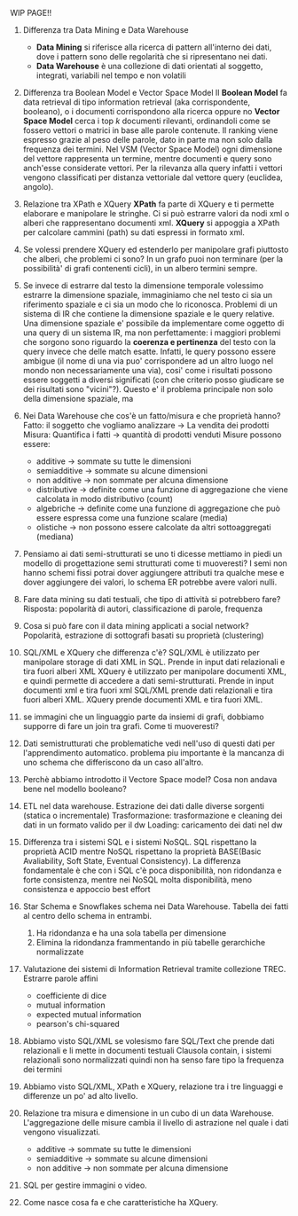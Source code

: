 WIP PAGE!!

1.  Differenza tra Data Mining e Data Warehouse
	- **Data Mining** si riferisce alla ricerca di pattern all'interno dei dati, dove i pattern sono delle regolarità che si ripresentano nei dati.
	- **Data Warehouse** è una collezione di dati orientati al soggetto, integrati, variabili nel tempo e non volatili

2. Differenza tra Boolean Model e Vector Space Model
	Il **Boolean Model** fa data retrieval di tipo information retrieval (aka corrispondente, booleano), o i documenti corrispondono alla ricerca oppure no
	**Vector Space Model** cerca i top $k$ documenti rilevanti, ordinandoli come se fossero vettori o matrici in base alle parole contenute. Il ranking viene espresso grazie al peso delle parole, dato in parte ma non solo dalla frequenza dei termini.
	Nel VSM (Vector Space Model) ogni dimensione del vettore rappresenta un termine, mentre documenti e query sono anch'esse considerate vettori. Per la rilevanza alla query infatti i vettori vengono classificati per distanza vettoriale dal vettore query (euclidea, angolo).

3. Relazione tra XPath e XQuery 
	**XPath** fa parte di XQuery e ti permette elaborare e manipolare le stringhe. Ci si può estrarre valori da nodi xml o alberi che rappresentano documenti xml.
	**XQuery** si appoggia a XPath per calcolare cammini (path) su dati espressi in formato xml.
  
4. Se volessi prendere XQuery ed estenderlo per manipolare grafi piuttosto che alberi, che problemi ci sono?
	In un grafo puoi non terminare (per la possibilità' di grafi contenenti cicli), in un albero termini sempre. 

5. Se invece di estrarre dal testo la dimensione temporale volessimo estrarre la dimensione spaziale, immaginiamo che nel testo ci sia un riferimento spaziale e ci sia un modo che lo riconosca. Problemi di un sistema di IR che contiene la dimensione spaziale e le query relative.
	   Una dimensione spaziale e' possibile da implementare come oggetto di una query di un sistema IR, ma non perfettamente: i maggiori problemi che sorgono sono riguardo la **coerenza e pertinenza** del testo con la query invece che delle match esatte. Infatti, le query possono essere ambigue (il nome di una via puo' corrispondere ad un altro luogo nel mondo non necessariamente una via), cosi' come i risultati possono essere soggetti a diversi significati (con che criterio posso giudicare se dei risultati sono "vicini"?).
	   Questo e' il problema principale non solo della dimensione spaziale, ma 

6. Nei Data Warehouse che cos'è un fatto/misura e che proprietà hanno?
	Fatto: il soggetto che vogliamo analizzare -> La vendita dei prodotti
	Misura: Quantifica i fatti -> quantità di prodotti venduti
	Misure possono essere:
	 - additive -> sommate su tutte le dimensioni
	 - semiadditive -> sommate su alcune dimensioni
	 - non additive -> non sommate per alcuna dimensione
	 - distributive -> definite come una funzione di aggregazione che viene calcolata in modo distributivo (count)
	 - algebriche -> definite come una funzione di aggregazione che può essere espressa come una funzione scalare  (media)
	 - olistiche -> non possono essere calcolate da altri sottoaggregati (mediana)

7. Pensiamo ai dati semi-strutturati se uno ti dicesse mettiamo in piedi un modello di progettazione semi strutturati come ti muoveresti?
	I semi non hanno schemi fissi potrai dover aggiungere attributi tra qualche mese e dover aggiungere dei valori, lo schema ER potrebbe avere valori nulli.

8. Fare data mining su dati testuali, che tipo di attività si potrebbero fare?
	Risposta: popolarità di autori, classificazione di parole, frequenza

9. Cosa si può fare con il data mining applicati a social network? 
	Popolarità, estrazione di sottografi basati su proprietà (clustering)

10. SQL/XML e XQuery che differenza c'è?
	SQL/XML è utilizzato per manipolare storage di dati XML in SQL. Prende in input dati relazionali e tira fuori alberi XML
	XQuery è utilizzato per manipolare documenti XML, e quindi permette di accedere a dati semi-strutturati. Prende in input documenti xml e tira fuori xml
	SQL/XML prende dati relazionali e tira fuori alberi XML. XQuery prende documenti XML e tira fuori XML.

11. se immagini che un linguaggio parte da insiemi di grafi, dobbiamo supporre di fare un join tra grafi. Come ti muoveresti?


12. Dati semistrutturati che problematiche vedi nell'uso di questi dati per l'apprendimento automatico.
	problema piu importante è la mancanza di uno schema che differiscono da un caso all'altro.

 
13. Perchè abbiamo introdotto il Vectore Space model? Cosa non andava bene nel modello booleano?

14. ETL nel data warehouse.
	Estrazione dei dati dalle diverse sorgenti (statica o incrementale)
	Trasformazione: trasformazione e cleaning dei dati in un formato valido per il dw
	Loading: caricamento dei dati nel dw

15. Differenza tra i sistemi SQL e i sistemi NoSQL.
	SQL rispettano la proprietà ACID mentre NoSQL rispettano la proprietà BASE(Basic Avaliability, Soft State, Eventual Consistency).
	La differenza fondamentale è che con i SQL c'è poca disponibilità, non ridondanza e forte consistenza, mentre nei NoSQL molta disponibilità, meno consistenza e appoccio best effort


16. Star Schema e Snowflakes schema nei Data Warehouse.
	Tabella dei fatti al centro dello schema in entrambi.
	1. Ha ridondanza e ha una sola tabella per dimensione
	2. Elimina la ridondanza frammentando in più tabelle gerarchiche normalizzate

17. Valutazione dei sistemi di Information Retrieval tramite collezione TREC.
	Estrarre parole affini
	 - coefficiente di dice
	 - mutual information
	 - expected mutual information
	 - pearson's chi-squared


18. Abbiamo visto SQL/XML se volesismo fare SQL/Text che prende dati relazionali e li mette in documenti testuali 
	Clausola contain, i sistemi relazionali sono normalizzati quindi non ha senso fare tipo la frequenza dei termini 


19. Abbiamo visto SQL/XML, XPath e XQuery, relazione tra i tre linguaggi e differenze un po' ad alto livello.

20. Relazione tra misura e dimensione in un cubo di un data Warehouse.
	L'aggregazione delle misure cambia il livello di astrazione nel quale i dati vengono visualizzati.
	 - additive -> sommate su tutte le dimensioni
	 - semiadditive -> sommate su alcune dimensioni
	 - non additive -> non sommate per alcuna dimensione

21. SQL per gestire immagini o video.

22. Come nasce cosa fa e che caratteristiche ha XQuery.
